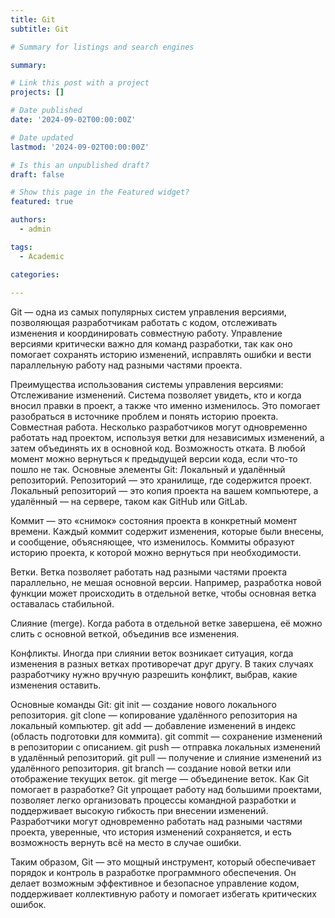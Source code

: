```yaml
---
title: Git
subtitle: Git

# Summary for listings and search engines

summary:

# Link this post with a project
projects: []

# Date published
date: '2024-09-02T00:00:00Z'

# Date updated
lastmod: '2024-09-02T00:00:00Z'

# Is this an unpublished draft?
draft: false

# Show this page in the Featured widget?
featured: true

authors:
  - admin

tags:
  - Academic

categories:
  
---
```


Git — одна из самых популярных систем управления версиями, позволяющая разработчикам работать с кодом, отслеживать изменения и координировать совместную работу. Управление версиями критически важно для команд разработки, так как оно помогает сохранять историю изменений, исправлять ошибки и вести параллельную работу над разными частями проекта.

Преимущества использования системы управления версиями:
Отслеживание изменений. Система позволяет увидеть, кто и когда вносил правки в проект, а также что именно изменилось. Это помогает разобраться в источнике проблем и понять историю проекта.
Совместная работа. Несколько разработчиков могут одновременно работать над проектом, используя ветки для независимых изменений, а затем объединять их в основной код.
Возможность отката. В любой момент можно вернуться к предыдущей версии кода, если что-то пошло не так.
Основные элементы Git:
Локальный и удалённый репозиторий. Репозиторий — это хранилище, где содержится проект. Локальный репозиторий — это копия проекта на вашем компьютере, а удалённый — на сервере, таком как GitHub или GitLab.

Коммит — это «снимок» состояния проекта в конкретный момент времени. Каждый коммит содержит изменения, которые были внесены, и сообщение, объясняющее, что изменилось. Коммиты образуют историю проекта, к которой можно вернуться при необходимости.

Ветки. Ветка позволяет работать над разными частями проекта параллельно, не мешая основной версии. Например, разработка новой функции может происходить в отдельной ветке, чтобы основная ветка оставалась стабильной.

Слияние (merge). Когда работа в отдельной ветке завершена, её можно слить с основной веткой, объединив все изменения.

Конфликты. Иногда при слиянии веток возникает ситуация, когда изменения в разных ветках противоречат друг другу. В таких случаях разработчику нужно вручную разрешить конфликт, выбрав, какие изменения оставить.

Основные команды Git:
git init — создание нового локального репозитория.
git clone — копирование удалённого репозитория на локальный компьютер.
git add — добавление изменений в индекс (область подготовки для коммита).
git commit — сохранение изменений в репозитории с описанием.
git push — отправка локальных изменений в удалённый репозиторий.
git pull — получение и слияние изменений из удалённого репозитория.
git branch — создание новой ветки или отображение текущих веток.
git merge — объединение веток.
Как Git помогает в разработке?
Git упрощает работу над большими проектами, позволяет легко организовать процессы командной разработки и поддерживает высокую гибкость при внесении изменений. Разработчики могут одновременно работать над разными частями проекта, уверенные, что история изменений сохраняется, и есть возможность вернуть всё на место в случае ошибки.

Таким образом, Git — это мощный инструмент, который обеспечивает порядок и контроль в разработке программного обеспечения. Он делает возможным эффективное и безопасное управление кодом, поддерживает коллективную работу и помогает избегать критических ошибок.
